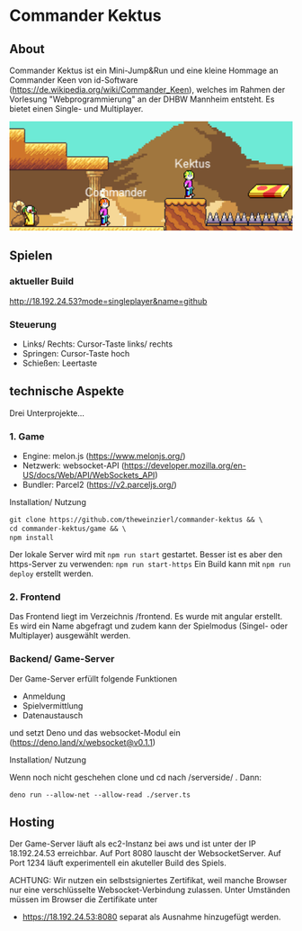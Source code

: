 # Commander Kektus

## About
Commander Kektus ist ein Mini-Jump&Run und eine kleine Hommage an Commander Keen von id-Software (https://de.wikipedia.org/wiki/Commander_Keen), welches im Rahmen der Vorlesung "Webprogrammierung" an der DHBW Mannheim entsteht. Es bietet einen Single- und Multiplayer.

![demoscreen](demoscreen.png)

## Spielen
### aktueller Build
http://18.192.24.53?mode=singleplayer&name=github

### Steuerung
- Links/ Rechts: Cursor-Taste links/ rechts
- Springen: Cursor-Taste hoch
- Schießen: Leertaste

## technische Aspekte

Drei Unterprojekte...

### 1. Game

- Engine: melon.js (https://www.melonjs.org/)
- Netzwerk: websocket-API (https://developer.mozilla.org/en-US/docs/Web/API/WebSockets_API)
- Bundler: Parcel2 (https://v2.parceljs.org/)

Installation/ Nutzung
```shell
git clone https://github.com/theweinzierl/commander-kektus && \
cd commander-kektus/game && \
npm install
```

Der lokale Server wird mit `npm run start` gestartet. Besser ist es aber den https-Server zu verwenden: `npm run start-https`
Ein Build kann mit `npm run deploy` erstellt werden.

### 2. Frontend
Das Frontend liegt im Verzeichnis /frontend. Es wurde mit angular erstellt. Es wird ein Name abgefragt und zudem kann der Spielmodus (Singel- oder Multiplayer) ausgewählt werden.

### Backend/ Game-Server

Der Game-Server erfüllt folgende Funktionen
- Anmeldung
- Spielvermittlung
- Datenaustausch

und setzt Deno und das websocket-Modul ein (https://deno.land/x/websocket@v0.1.1)

Installation/ Nutzung

Wenn noch nicht geschehen clone und cd nach /serverside/ . Dann:
```shell
deno run --allow-net --allow-read ./server.ts 
```

## Hosting
Der Game-Server läuft als ec2-Instanz bei aws und ist unter der IP 18.192.24.53 erreichbar. Auf Port 8080 lauscht der WebsocketServer. Auf Port 1234 läuft experimentell ein akuteller Build des Spiels.

ACHTUNG: Wir nutzen ein selbstsigniertes Zertifikat, weil manche Browser nur eine verschlüsselte Websocket-Verbindung zulassen. Unter Umständen müssen im Browser die Zertifikate unter
- https://18.192.24.53:8080
separat als Ausnahme hinzugefügt werden.
